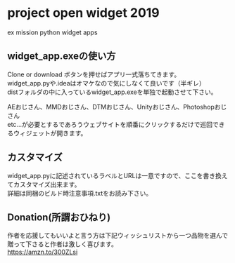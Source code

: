 # project open widget 2019
ex mission python widget apps
## widget_app.exeの使い方
Clone or download ボタンを押せばアプリ一式落ちてきます。<br>
widget_app.pyや.ideaはオマケなので気にしなくて良いです（半ギレ）
<br>
distフォルダの中に入っているwidget_app.exeを単独で起動させて下さい。

AEおじさん、MMDおじさん、DTMおじさん、Unityおじさん、Photoshopおじさん<br>
etc...が必要とするであろうウェブサイトを順番にクリックするだけで巡回できるウィジェットが開きます。

## カスタマイズ
widget_app.pyに記述されているラベルとURLは一意ですので、ここを書き換えてカスタマイズ出来ます。
<br>詳細は同梱のビルド時注意事項.txtをお読み下さい。

## Donation(所謂おひねり)
作者を応援してもいいよと言う方は下記ウィッシュリストから一つ品物を選んで贈って下さると作者は激しく喜びます。<br>
https://amzn.to/300ZLsi